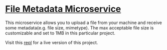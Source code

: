 # [File Metadata Microservice](https://www.freecodecamp.org/learn/apis-and-microservices/apis-and-microservices-projects/file-metadata-microservice)
This microservice allows you to upload a file from your machine and receive some metadata(e.g. file size, mimetype). The max acceptable file size is customizable and set to 1MB in this particular project.

Visit this [repl](https://file-metadata-microservice.isimeri.repl.co) for a live version of this project.
